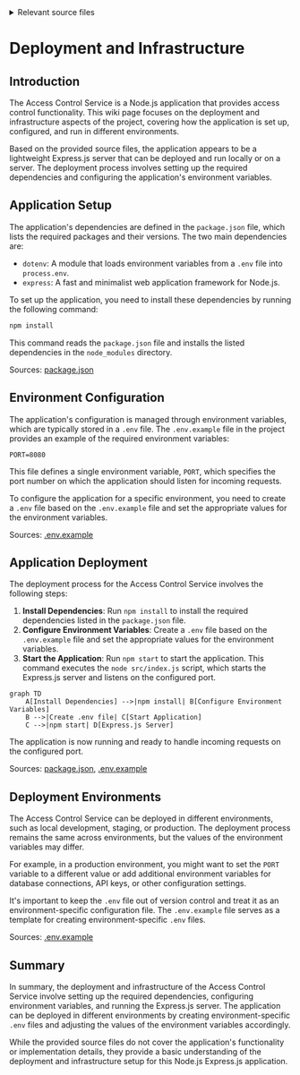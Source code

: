 <details>
<summary>Relevant source files</summary>

The following files were used as context for generating this wiki page:

- [package.json](https://github.com/agattani123/access-control-service/blob/main/package.json)
- [.env.example](https://github.com/agattani123/access-control-service/blob/main/.env.example)
</details>

# Deployment and Infrastructure

## Introduction

The Access Control Service is a Node.js application that provides access control functionality. This wiki page focuses on the deployment and infrastructure aspects of the project, covering how the application is set up, configured, and run in different environments.

Based on the provided source files, the application appears to be a lightweight Express.js server that can be deployed and run locally or on a server. The deployment process involves setting up the required dependencies and configuring the application's environment variables.

## Application Setup

The application's dependencies are defined in the `package.json` file, which lists the required packages and their versions. The two main dependencies are:

- `dotenv`: A module that loads environment variables from a `.env` file into `process.env`.
- `express`: A fast and minimalist web application framework for Node.js.

To set up the application, you need to install these dependencies by running the following command:

```bash
npm install
```

This command reads the `package.json` file and installs the listed dependencies in the `node_modules` directory.

Sources: [package.json](https://github.com/agattani123/access-control-service/blob/main/package.json)

## Environment Configuration

The application's configuration is managed through environment variables, which are typically stored in a `.env` file. The `.env.example` file in the project provides an example of the required environment variables:

```
PORT=8080
```

This file defines a single environment variable, `PORT`, which specifies the port number on which the application should listen for incoming requests.

To configure the application for a specific environment, you need to create a `.env` file based on the `.env.example` file and set the appropriate values for the environment variables.

Sources: [.env.example](https://github.com/agattani123/access-control-service/blob/main/.env.example)

## Application Deployment

The deployment process for the Access Control Service involves the following steps:

1. **Install Dependencies**: Run `npm install` to install the required dependencies listed in the `package.json` file.
2. **Configure Environment Variables**: Create a `.env` file based on the `.env.example` file and set the appropriate values for the environment variables.
3. **Start the Application**: Run `npm start` to start the application. This command executes the `node src/index.js` script, which starts the Express.js server and listens on the configured port.

```mermaid
graph TD
    A[Install Dependencies] -->|npm install| B[Configure Environment Variables]
    B -->|Create .env file| C[Start Application]
    C -->|npm start| D[Express.js Server]
```

The application is now running and ready to handle incoming requests on the configured port.

Sources: [package.json](https://github.com/agattani123/access-control-service/blob/main/package.json), [.env.example](https://github.com/agattani123/access-control-service/blob/main/.env.example)

## Deployment Environments

The Access Control Service can be deployed in different environments, such as local development, staging, or production. The deployment process remains the same across environments, but the values of the environment variables may differ.

For example, in a production environment, you might want to set the `PORT` variable to a different value or add additional environment variables for database connections, API keys, or other configuration settings.

It's important to keep the `.env` file out of version control and treat it as an environment-specific configuration file. The `.env.example` file serves as a template for creating environment-specific `.env` files.

Sources: [.env.example](https://github.com/agattani123/access-control-service/blob/main/.env.example)

## Summary

In summary, the deployment and infrastructure of the Access Control Service involve setting up the required dependencies, configuring environment variables, and running the Express.js server. The application can be deployed in different environments by creating environment-specific `.env` files and adjusting the values of the environment variables accordingly.

While the provided source files do not cover the application's functionality or implementation details, they provide a basic understanding of the deployment and infrastructure setup for this Node.js Express.js application.